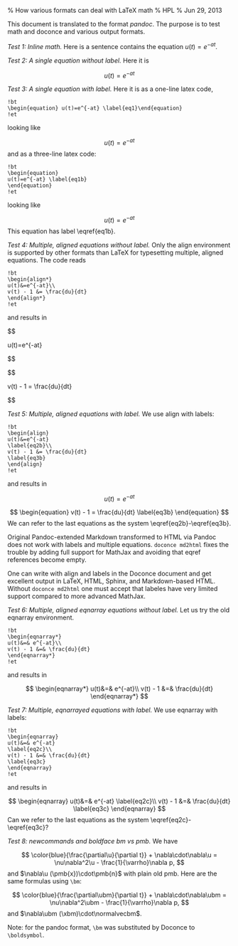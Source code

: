 % How various formats can deal with LaTeX math
% HPL
% Jun 29, 2013

This document is translated to the format _pandoc_. The purpose is to
test math and doconce and various output formats.

*Test 1: Inline math.* Here is a sentence contains the equation $u(t)=e^{-at}$.

*Test 2: A single equation without label.* Here it is

$$
 u(t)=e^{-at} 
$$

*Test 3: A single equation with label.* Here it is as a one-line
latex code,


~~~~~~~~~~~~~~~~~~~~~~~~~~~~~~~~~~~~~~~~~~~~~~~~~~~~~~~~~~~~~~~
!bt
\begin{equation} u(t)=e^{-at} \label{eq1}\end{equation}
!et
~~~~~~~~~~~~~~~~~~~~~~~~~~~~~~~~~~~~~~~~~~~~~~~~~~~~~~~~~~~~~~~

looking like

$$
\begin{equation} u(t)=e^{-at} \label{eq1}\end{equation}
$$
and as a three-line latex code:


~~~~~~~~~~~~~~~~~~~~~~~~~~~~~~~~~~~~~~~~~~~~~~~~~~~~~~~~~~~~~~~
!bt
\begin{equation}
u(t)=e^{-at} \label{eq1b}
\end{equation}
!et
~~~~~~~~~~~~~~~~~~~~~~~~~~~~~~~~~~~~~~~~~~~~~~~~~~~~~~~~~~~~~~~

looking like

$$
\begin{equation}
u(t)=e^{-at} \label{eq1b}
\end{equation}
$$
This equation has label \eqref{eq1b}.


*Test 4: Multiple, aligned equations without label.* Only the align
environment is supported by other formats than LaTeX for typesetting
multiple, aligned equations. The code reads


~~~~~~~~~~~~~~~~~~~~~~~~~~~~~~~~~~~~~~~~~~~~~~~~~~~~~~~~~~~~~~~
!bt
\begin{align*}
u(t)&=e^{-at}\\ 
v(t) - 1 &= \frac{du}{dt}
\end{align*}
!et
~~~~~~~~~~~~~~~~~~~~~~~~~~~~~~~~~~~~~~~~~~~~~~~~~~~~~~~~~~~~~~~

and results in

$$

u(t)=e^{-at}

$$

$$
  
v(t) - 1 = \frac{du}{dt}

$$

*Test 5: Multiple, aligned equations with label.* We use align with
labels:


~~~~~~~~~~~~~~~~~~~~~~~~~~~~~~~~~~~~~~~~~~~~~~~~~~~~~~~~~~~~~~~
!bt
\begin{align}
u(t)&=e^{-at}
\label{eq2b}\\ 
v(t) - 1 &= \frac{du}{dt}
\label{eq3b}
\end{align}
!et
~~~~~~~~~~~~~~~~~~~~~~~~~~~~~~~~~~~~~~~~~~~~~~~~~~~~~~~~~~~~~~~

and results in

$$
\begin{equation}
u(t)=e^{-at} \label{eq2b}
\end{equation}
$$

$$
\begin{equation}  
v(t) - 1 = \frac{du}{dt} \label{eq3b}
\end{equation}
$$
We can refer to the last equations as the system \eqref{eq2b}-\eqref{eq3b}.


Original Pandoc-extended Markdown transformed to HTML via Pandoc
does not work with labels and multiple equations. `doconce md2html`
fixes the trouble by adding full support for MathJax and avoiding
that eqref references become empty.

One can write with align and labels in the Doconce document and get excellent
output in LaTeX, HTML, Sphinx, and Markdown-based HTML. Without
`doconce md2html` one must accept that labeles have very limited support
compared to more advanced MathJax.


*Test 6: Multiple, aligned eqnarray equations without label.* Let us
try the old eqnarray environment.


~~~~~~~~~~~~~~~~~~~~~~~~~~~~~~~~~~~~~~~~~~~~~~~~~~~~~~~~~~~~~~~
!bt
\begin{eqnarray*}
u(t)&=& e^{-at}\\ 
v(t) - 1 &=& \frac{du}{dt}
\end{eqnarray*}
!et
~~~~~~~~~~~~~~~~~~~~~~~~~~~~~~~~~~~~~~~~~~~~~~~~~~~~~~~~~~~~~~~

and results in

$$
\begin{eqnarray*}
u(t)&=& e^{-at}\\ 
v(t) - 1 &=& \frac{du}{dt}
\end{eqnarray*}
$$

*Test 7: Multiple, eqnarrayed equations with label.* We use eqnarray with
labels:


~~~~~~~~~~~~~~~~~~~~~~~~~~~~~~~~~~~~~~~~~~~~~~~~~~~~~~~~~~~~~~~
!bt
\begin{eqnarray}
u(t)&=& e^{-at}
\label{eq2c}\\ 
v(t) - 1 &=& \frac{du}{dt}
\label{eq3c}
\end{eqnarray}
!et
~~~~~~~~~~~~~~~~~~~~~~~~~~~~~~~~~~~~~~~~~~~~~~~~~~~~~~~~~~~~~~~

and results in

$$
\begin{eqnarray}
u(t)&=& e^{-at} \label{eq2c}\\ 
v(t) - 1 &=& \frac{du}{dt} \label{eq3c}
\end{eqnarray}
$$
Can we refer to the last equations as the system \eqref{eq2c}-\eqref{eq3c}?

*Test 8: newcommands and boldface bm vs pmb.* We have

$$
 \color{blue}{\frac{\partial\u}{\partial t}} +
\nabla\cdot\nabla\u = \nu\nabla^2\u -
\frac{1}{\varrho}\nabla p,
$$
and $\nabla\u (\pmb{x})\cdot\pmb{n}$
with plain old pmb. Here are the same formulas using `\bm`:

$$
 \color{blue}{\frac{\partial\ubm}{\partial t}} +
\nabla\cdot\nabla\ubm = \nu\nabla^2\ubm -
\frac{1}{\varrho}\nabla p,
$$
and $\nabla\ubm (\xbm)\cdot\normalvecbm$.

Note: for the pandoc format, `\bm` was substituted by Doconce
to `\boldsymbol`.

